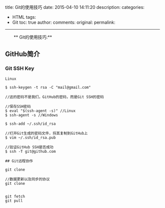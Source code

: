title: Git的使用技巧
date: 2015-04-10 14:11:20
description: 
categories:
- HTML
tags:
- Git
toc: true
author:
comments:
original:
permalink: 
---
　　** Git的使用技巧:**
<!-- more -->

## GitHub简介

### Git SSH Key

```
Linux

$ ssh-keygen -t rsa -C "mail@gmail.com"

//这的密码不是我们，GitHub的密码，而是Git SSH的密码

//保存SSH密码
$ eval "$(ssh-agent -s)" //Linux
$ ssh-agent -s //Windows

$ ssh-add ~/.ssh/id_rsa

//打开Git生成的密码文件，将其复制到GitHub上
$ vim ~/.ssh/id_rsa.pub

//验证GitHub SSH是否成功
$ ssh -T git@github.com

## Git远程协作

git clone

//数据更新以及同步的协议
git clone


git fetch
git pull
```